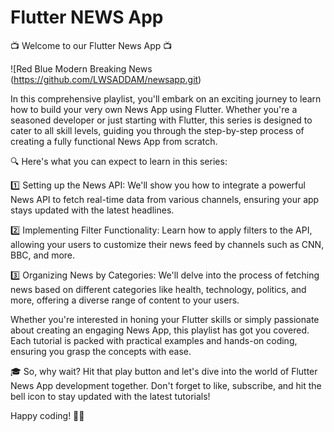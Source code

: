# Flutter NEWS App

📺 Welcome to our Flutter News App  📺



![Red Blue Modern Breaking News (https://github.com/LWSADDAM/newsapp.git)


In this comprehensive playlist, you'll embark on an exciting journey to learn how to build your very own News App using Flutter. Whether you're a seasoned developer or just starting with Flutter, this series is designed to cater to all skill levels, guiding you through the step-by-step process of creating a fully functional News App from scratch.

🔍 Here's what you can expect to learn in this series:

1️⃣ Setting up the News API: We'll show you how to integrate a powerful News API to fetch real-time data from various channels, ensuring your app stays updated with the latest headlines.

2️⃣ Implementing Filter Functionality: Learn how to apply filters to the API, allowing your users to customize their news feed by channels such as CNN, BBC, and more.

3️⃣ Organizing News by Categories: We'll delve into the process of fetching news based on different categories like health, technology, politics, and more, offering a diverse range of content to your users.

Whether you're interested in honing your Flutter skills or simply passionate about creating an engaging News App, this playlist has got you covered. Each tutorial is packed with practical examples and hands-on coding, ensuring you grasp the concepts with ease.

🎓 So, why wait? Hit that play button and let's dive into the world of Flutter News App development together. Don't forget to like, subscribe, and hit the bell icon to stay updated with the latest tutorials!

Happy coding! 🚀📰
